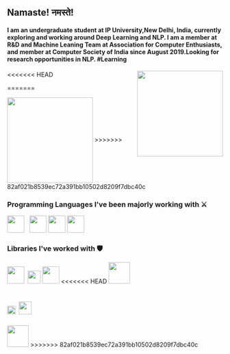 
## Namaste! नमस्ते!
#### I am an undergraduate student at IP University,New Delhi, India, currently exploring and working around Deep Learning and NLP. I am a member at R&D and Machine Leaning Team at Association for Computer Enthusiasts, and member at Computer Society of India since August 2019.Looking for research opportunities in NLP. #Learning
<<<<<<< HEAD
  <img align="right" height="200" src="https://github.com/ikirtivardhansingh/ikirtivardhansingh.github.io/blob/master/NLP-featured-image.jpg">

=======

  <img align="center" height="200" src="https://github.com/ikirtivardhansingh/ikirtivardhansingh.github.io/blob/master/NLP-featured-image.jpg">
>>>>>>> 82af021b8539ec72a391bb10502d8209f7dbc40c

### Programming Languages I've been majorly working with ⚔️ 
<img height="40" src="https://cdn.svgporn.com/logos/c-plusplus.svg"> &nbsp;
<img height="40" src="https://cdn.svgporn.com/logos/python.svg">
<img height="40" src="https://cdn.svgporn.com/logos/java.svg">
<img height="40" src="https://cdn.svgporn.com/logos/javascript.svg">

### Libraries I've worked with 🛡️ <br>
<img height="40" src="https://pytorch.org/assets/images/pytorch-logo.png">&nbsp;
<img height="30" src="https://matplotlib.org/_static/logo2_compressed.svg">
<img height="40" src="https://cdn.svgporn.com/logos/tensorflow.svg">
<<<<<<< HEAD
<img height="50" src="https://pandas.pydata.org/static/img/pandas_white.svg"> 
  
<a href="https://www.linkedin.com/in/kirtivardhansingh/"><img height="20" src="https://cdn.svgporn.com/logos/linkedin-icon.svg"></a>
<a href="https://ikirtivardhansingh.github.io"><img height="30" src="https://github.com/ikirtivardhansingh/portfolio/blob/master/web.png"></a>
=======
<img height="50" src="https://pandas.pydata.org/static/img/pandas_white.svg">
>>>>>>> 82af021b8539ec72a391bb10502d8209f7dbc40c
